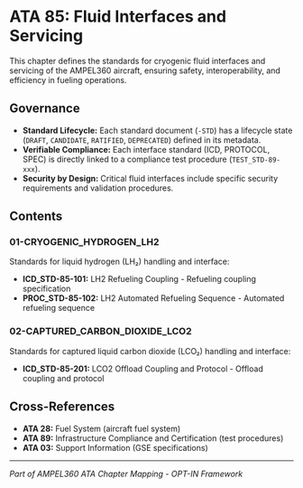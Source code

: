 # ATA 85: Fluid Interfaces and Servicing

This chapter defines the standards for cryogenic fluid interfaces and servicing of the AMPEL360 aircraft, ensuring safety, interoperability, and efficiency in fueling operations.

## Governance
* **Standard Lifecycle:** Each standard document (`-STD`) has a lifecycle state (`DRAFT`, `CANDIDATE`, `RATIFIED`, `DEPRECATED`) defined in its metadata.
* **Verifiable Compliance:** Each interface standard (ICD, PROTOCOL, SPEC) is directly linked to a compliance test procedure (`TEST_STD-89-xxx`).
* **Security by Design:** Critical fluid interfaces include specific security requirements and validation procedures.

## Contents

### 01-CRYOGENIC_HYDROGEN_LH2
Standards for liquid hydrogen (LH₂) handling and interface:
- **ICD_STD-85-101:** LH2 Refueling Coupling - Refueling coupling specification
- **PROC_STD-85-102:** LH2 Automated Refueling Sequence - Automated refueling sequence

### 02-CAPTURED_CARBON_DIOXIDE_LCO2
Standards for captured liquid carbon dioxide (LCO₂) handling and interface:
- **ICD_STD-85-201:** LCO2 Offload Coupling and Protocol - Offload coupling and protocol

## Cross-References
- **ATA 28:** Fuel System (aircraft fuel system)
- **ATA 89:** Infrastructure Compliance and Certification (test procedures)
- **ATA 03:** Support Information (GSE specifications)

---

*Part of AMPEL360 ATA Chapter Mapping - OPT-IN Framework*
